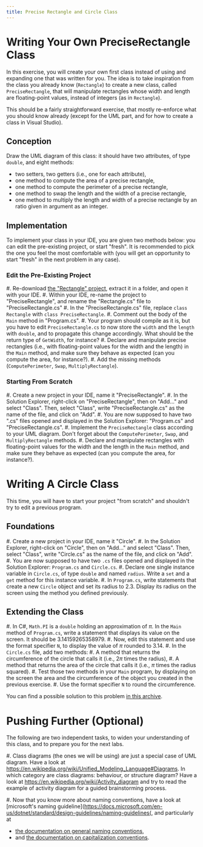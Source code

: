 ```yaml
---
title: Precise Rectangle and Circle Class
---
```


# Writing Your Own PreciseRectangle Class

In this exercise, you will create your own first class instead of using and expanding one that was written for you.
The idea is to take inspiration from the class you already know (`Rectangle`) to create a new class, called `PreciseRectangle`, that will manipulate rectangles whose width and length are floating-point values, instead of integers (as in `Rectangle`).

This should be a fairly straightforward exercise, that mostly re-enforce what you should know already (except for the UML part, and for how to create a class in Visual Studio).

## Conception 

Draw the UML diagram of this class: it should have two attributes, of type `double`, and eight methods:

- two setters, two getters (i.e., one for each attribute), 
- one method to compute the area of a precise rectangle,
- one method to compute the perimeter of a precise rectangle,
- one method to swap the length and the width of a precise rectangle,
- one method to multiply the length and width of a precise rectangle by an ratio given in argument as an integer.

## Implementation

To implement your class in your IDE, you are given two methods below: you can edit the pre-existing project, or start "fresh".
It is recommended to pick the one you feel the most comfortable with (you will get an opportunity to start "fresh" in the next problem in any case).

### Edit the Pre-Existing Project

#. Re-download [the "Rectangle" project](../Rectangle/Rectangle_Solution.zip), extract it in a folder, and open it with your IDE.
#. Within your IDE, re-name the project to "PreciseRectangle", and rename the "Rectangle.cs" file to "PreciseRectangle.cs"
#. In the "PreciseRectangle.cs" file, replace `class Rectangle` with `class PreciseRectangle`.
#. Comment out the body of the `Main` method in "Program.cs".
#. Your program should compile as it is, but you have to edit `PreciseRectangle.cs` to now store the `width` and the `length` with `double`, and to propagate this change accordingly. What should be the return type of `GetWidth`, for instance?
#. Declare and manipulate precise rectangles (i.e., with floating-point values for the width and the length) in the `Main` method, and make sure they behave as expected (can you compute the area, for instance?).
#. Add the missing methods (`ComputePerimeter`, `Swap`, `MultiplyRectangle`).

### Starting From Scratch

#. Create a new project in your IDE, name it "PreciseRectangle".
#. In the Solution Explorer, right-click on "PreciseRectangle", then on "Add..." and select "Class".
Then, select "Class", write "PreciseRectangle.cs" as the name of the file, and click on "Add".
#. You are now supposed to have two ".cs" files opened and displayed in the Solution Explorer: "Program.cs" and "PreciseRectangle.cs".
#. Implement the `PreciseRectangle` class according to your UML diagram. Don't forget about the `ComputePerimeter`, `Swap`,  and `MultiplyRectangle` methods.
#. Declare and manipulate rectangles with floating-point values for the width and the length in the `Main` method, and make sure they behave as expected (can you compute the area, for instance?).

# Writing A Circle Class

This time, you will have to start your project "from scratch" and shouldn't try to edit a previous program.

## Foundations

#. Create a new project in your IDE, name it "Circle".
#. In the Solution Explorer, right-click on "Circle", then on "Add..." and select "Class".
Then, select "Class", write "Circle.cs" as the name of the file, and click on "Add".
#. You are now supposed to have two `.cs` files opened and displayed in the Solution Explorer: `Program.cs` and `Circle.cs`.
#. Declare one single instance variable in `Circle.cs`, of type `double` and named `radius`.
Write a `set` and a `get` method for this instance variable.
#. In `Program.cs`, write statements that create a new `Circle` object and set its radius to $2.3$.
Display its radius on the screen using the method you defined previously.

## Extending the Class

#. In C#, `Math.PI` is a `double` holding an approximation of $π$.
In the `Main` method of `Program.cs`, write a statement that displays its value on the screen.
It should be $3.14159265358979$.
#. Now, edit this statement and use the format specifier `N`, to display the value of $π$ rounded to $3.14$.
#. In the `Circle.cs` file, add two methods:
    #. A method that returns the circumference of the circle that calls it (i.e., $2 π$ times the radius),
    #. A method that returns the area of the circle that calls it (i.e., $π$ times the radius squared).
#. Test those two methods in your `Main` program, by displaying on the screen the area and the circumference of the object you created in the previous exercise.
#. Use the format specifier `N` to round the circumference.

You can find a possible solution to this problem [in this archive](Circle_Solution.zip).

# Pushing Further (Optional)

The following are two independent tasks, to widen your understanding of this class, and to prepare you for the next labs.

#. Class diagrams (the ones we will be using) are just a special case of UML diagram.
Have a look at <https://en.wikipedia.org/wiki/Unified_Modeling_Language#Diagrams>.
In which category are class diagrams: behaviour, or structure diagram?
Have a look at <https://en.wikipedia.org/wiki/Activity_diagram> and try to read the example of activity diagram for a guided brainstorming process.

#. Now that you know more about naming conventions, have a look at [microsoft's naming guideline](https://docs.microsoft.com/en-us/dotnet/standard/design-guidelines/naming-guidelines(, and particularly at
- [the documentation on general naming conventions](https://docs.microsoft.com/en-us/dotnet/standard/design-guidelines/general-naming-conventions),
- and [the documentation on capitalization conventions](https://docs.microsoft.com/en-us/dotnet/standard/design-guidelines/capitalization-conventions).
 
